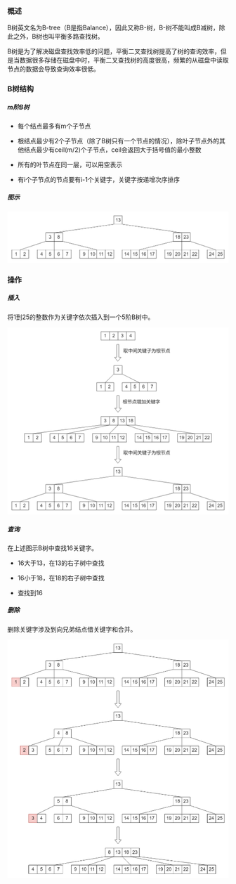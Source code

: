 ### 概述

B树英文名为B-tree（B是指Balance），因此又称B-树，B-树不能叫成B减树，除此之外，B树也叫平衡多路查找树。

B树是为了解决磁盘查找效率低的问题，平衡二叉查找树提高了树的查询效率，但是当数据很多存储在磁盘中时，平衡二叉查找树的高度很高，频繁的从磁盘中读取节点的数据会导致查询效率很低。

### B树结构

##### m阶B树

* 每个结点最多有m个子节点

* 根结点最少有2个子节点（除了B树只有一个节点的情况），除叶子节点外的其他结点最少有ceil(m/2)个子节点，ceil会返回大于括号值的最小整数

* 所有的叶节点在同一层，可以用空表示

* 有i个子节点的节点要有i-1个关键字，关键字按递增次序排序

##### 图示

<img src="/数据结构与算法/数据结构/image/B树结构.png" alt="B树结构"/>

### 操作

##### 插入

将1到25的整数作为关键字依次插入到一个5阶B树中。

<img src="/数据结构与算法/数据结构/image/B树-插入.png" alt="B树-插入"/>

##### 查询

在上述图示B树中查找16关键字。

* 16大于13，在13的右子树中查找

* 16小于18，在18的右子树中查找

* 查找到16

##### 删除

删除关键字涉及到向兄弟结点借关键字和合并。

<img src="/数据结构与算法/数据结构/image/B树-删除.png" alt="B树-删除"/>
